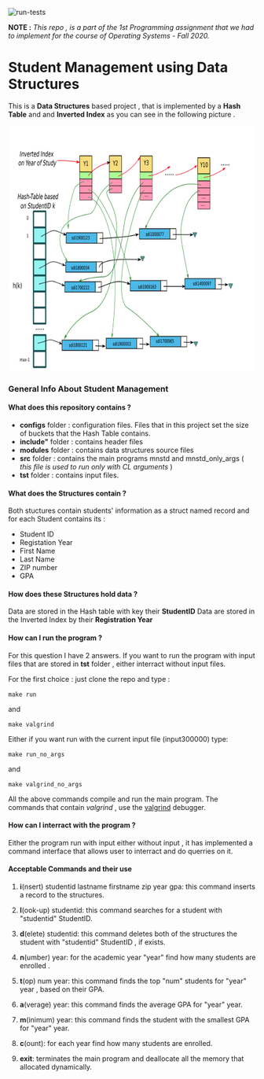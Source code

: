 ![run-tests](../../workflows/run-tests/badge.svg)


**NOTE :** *This repo , is a part of the 1st Programming assignment that we had to implement for the course of Operating Systems - Fall 2020.*


<p align="center"> 
 <h1>Student Management using Data Structures </h1> 
</p> 

This is a **Data Structures** based project , that is implemented by a **Hash Table** and and **Inverted Index** as you can see in the following picture .

<p align="center"> 
 <img width="800" height="500" src="images/structures.png">
</p>


### General Info About **Student Management** 


#### What does this repository contains ?
* **configs** folder : configuration files. Files that in this project set the size of buckets that the Hash Table contains.
* **include"** folder : contains header files 
* **modules** folder : contains data structures source files
* **src** folder : contains the main programs mnstd and mnstd_only_args ( *this file is used to run only with CL arguments* )
* **tst** folder : contains input files.

#### What does the Structures contain ?
Both stuctures contain students' information as a struct named record and for each Student contains its :
* Student ID
* Registation Year
* First Name
* Last Name
* ZIP number 
* GPA


#### How does these Structures hold data ?
Data are stored in the Hash table with key their **StudentID**
Data are stored in the Inverted Index by their **Registration Year**

#### How can I run the program ? 
For this question I have 2 answers.
If you want to run the program with input files that are stored in **tst** folder , either interract without input files.

For the first choice : just clone the repo and type :
``` 
make run
```
 and 
 
``` 
make valgrind
```
 Either if you want run with the current input file (input300000) type:
```
make run_no_args 
```
and 
```
make valgrind_no_args
```
All the above commands compile and run the main program.
The commands that contain *valgrind* , use the [valgrind](https://valgrind.org/) debugger.

#### How can I interract with the program ?
Either the program run with input either without input , it has implemented a command interface that allows user to interract and do querries on it.

#### Acceptable Commands and their use

 1. **i**(nsert) studentid lastname firstname zip year gpa: this command inserts a record to the structures.

2. **l**(ook-up) studentid: this command searches for a student with "studentid" StudentID.

3. **d**(elete) studentid: this command deletes both of the structures the student with "studentid" StudentID , if exists.

4. **n**(umber) year: for the academic year "year" find how many students are enrolled .

5. **t**(op) num year: this command finds the top "num" students for "year" year , based on their GPA.

6. **a**(verage) year: this command finds the average GPA for "year" year.

7. **m**(inimum) year: this command finds the student with the smallest GPA for "year" year.

8. **c**(ount): for each year find how many students are enrolled.

9. **exit**: terminates the main program and deallocate all the memory that allocated dynamically.



